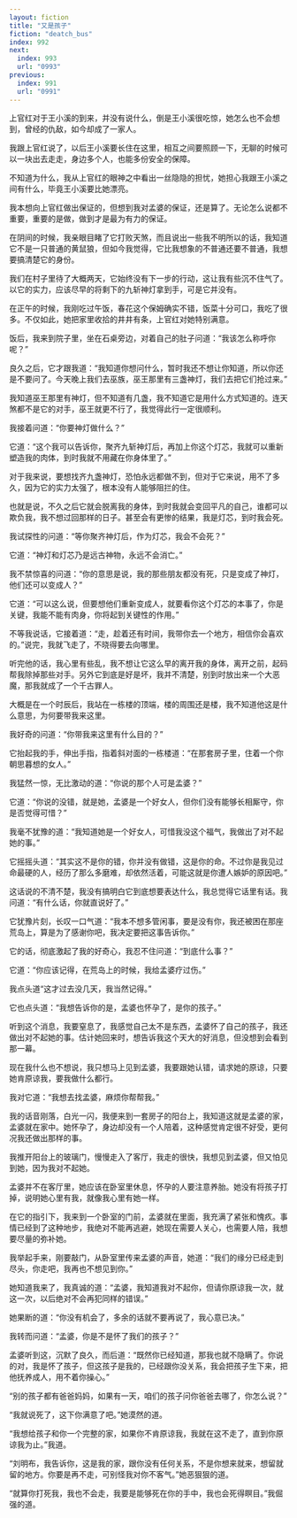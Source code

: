 ```yaml
---
layout: fiction
title: "又是孩子"
fiction: "deatch_bus"
index: 992
next:
  index: 993
  url: "0993"
previous:
  index: 991
  url: "0991"
---
```

上官红对于王小溪的到来，并没有说什么，倒是王小溪很吃惊，她怎么也不会想到，曾经的仇敌，如今却成了一家人。

我跟上官红说了，以后王小溪要长住在这里，相互之间要照顾一下，无聊的时候可以一块出去走走，身边多个人，也能多份安全的保障。

不知道为什么，我从上官红的眼神之中看出一丝隐隐的担忧，她担心我跟王小溪之间有什么，毕竟王小溪要比她漂亮。

我本想向上官红做出保证的，但想到我对孟婆的保证，还是算了。无论怎么说都不重要，重要的是做，做到才是最为有力的保证。

在阴间的时候，我亲眼目睹了它打败天煞，而且说出一些我不明所以的话，我知道它不是一只普通的黄鼠狼，但如今我觉得，它比我想象的不普通还要不普通，我想要搞清楚它的身份。

我们在村子里待了大概两天，它始终没有下一步的行动，这让我有些沉不住气了。以它的实力，应该尽早的将剩下的九斩神灯拿到手，可是它并没有。

在正午的时候，我刚吃过午饭，春花这个保姆确实不错，饭菜十分可口，我吃了很多。不仅如此，她把家里收拾的井井有条，上官红对她特别满意。

饭后，我来到院子里，坐在石桌旁边，对着自己的肚子问道：“我该怎么称呼你呢？”

良久之后，它才跟我道：“我知道你想问什么，暂时我还不想让你知道，所以你还是不要问了。今天晚上我们去巫族，巫王那里有三盏神灯，我们去把它们抢过来。”

我知道巫王那里有神灯，但不知道有几盏，我不知道它是用什么方式知道的。连天煞都不是它的对手，巫王就更不行了，我觉得此行一定很顺利。

我接着问道：“你要神灯做什么？”

它道：“这个我可以告诉你，聚齐九斩神灯后，再加上你这个灯芯，我就可以重新塑造我的肉体，到时我就不用藏在你身体里了。”

对于我来说，要想找齐九盏神灯，恐怕永远都做不到，但对于它来说，用不了多久，因为它的实力太强了，根本没有人能够阻拦的住。

也就是说，不久之后它就会脱离我的身体，到时我就会变回平凡的自己，谁都可以欺负我，我不想过回那样的日子。甚至会有更惨的结果，我是灯芯，到时我会死。

我试探性的问道：“等你聚齐神灯后，作为灯芯，我会不会死？”

它道：“神灯和灯芯乃是远古神物，永远不会消亡。”

我不禁惊喜的问道：“你的意思是说，我的那些朋友都没有死，只是变成了神灯，他们还可以变成人？”

它道：“可以这么说，但要想他们重新变成人，就要看你这个灯芯的本事了，你是关键，我能不能有肉身，你将起到关键性的作用。”

不等我说话，它接着道：“走，趁着还有时间，我带你去一个地方，相信你会喜欢的。”说完，我就飞走了，不晓得要去向哪里。

听完他的话，我心里有些乱，我不想让它这么早的离开我的身体，离开之前，起码帮我除掉那些对手。另外它到底是好是坏，我并不清楚，别到时放出来一个大恶魔，那我就成了一个千古罪人。

大概是在一个时辰后，我站在一栋楼的顶端，楼的周围还是楼，我不知道他这是什么意思，为何要带我来这里。

我好奇的问道：“你带我来这里有什么目的？”

它抬起我的手，伸出手指，指着斜对面的一栋楼道：“在那套房子里，住着一个你朝思暮想的女人。”

我猛然一惊，无比激动的道：“你说的那个人可是孟婆？”

它道：“你说的没错，就是她，孟婆是一个好女人，但你们没有能够长相厮守，你是否觉得可惜？”

我毫不犹豫的道：“我知道她是一个好女人，可惜我没这个福气，我做出了对不起她的事。”

它摇摇头道：“其实这不是你的错，你并没有做错，这是你的命。不过你是我见过命最硬的人，经历了那么多磨难，却依然活着，可能这就是你遭人嫉妒的原因吧。”

这话说的不清不楚，我没有搞明白它到底想要表达什么，我总觉得它话里有话。我问道：“有什么话，你就直说好了。”

它犹豫片刻，长叹一口气道：“我本不想多管闲事，要是没有你，我还被困在那座荒岛上，算是为了感谢你吧，我决定要把这事告诉你。”

它的话，彻底激起了我的好奇心，我忍不住问道：“到底什么事？”

它道：“你应该记得，在荒岛上的时候，我给孟婆疗过伤。”

我点头道“这才过去没几天，我当然记得。”

它也点头道：“我想告诉你的是，孟婆也怀孕了，是你的孩子。”

听到这个消息，我要窒息了，我感觉自己太不是东西，孟婆怀了自己的孩子，我还做出对不起她的事。估计她回来时，想告诉我这个天大的好消息，但没想到会看到那一幕。

现在我什么也不想说，我只想马上见到孟婆，我要跟她认错，请求她的原谅，只要她肯原谅我，要我做什么都行。

我对它道：“我想去找孟婆，麻烦你帮帮我。”

我的话音刚落，白光一闪，我便来到一套房子的阳台上，我知道这就是孟婆的家，孟婆就在家中。她怀孕了，身边却没有一个人陪着，这种感觉肯定很不好受，更何况我还做出那样的事。

我推开阳台上的玻璃门，慢慢走入了客厅，我走的很快，我想见到孟婆，但又怕见到她，因为我对不起她。

孟婆并不在客厅里，她应该在卧室里休息，怀孕的人要注意养胎。她没有将孩子打掉，说明她心里有我，就像我心里有她一样。

在它的指引下，我来到一个卧室的门前，孟婆就在里面，我充满了紧张和愧疚。事情已经到了这种地步，我绝对不能再逃避，她现在需要人关心，也需要人陪，我想要尽量的弥补她。

我举起手来，刚要敲门，从卧室里传来孟婆的声音，她道：“我们的缘分已经走到尽头，你走吧，我再也不想见到你。”

她知道我来了，我真诚的道：“孟婆，我知道我对不起你，但请你原谅我一次，就这一次，以后绝对不会再犯同样的错误。”

她果断的道：“你没有机会了，多余的话就不要再说了，我心意已决。”

我转而问道：“孟婆，你是不是怀了我们的孩子？”

孟婆听到这，沉默了良久，而后道：“既然你已经知道，那我也就不隐瞒了。你说的对，我是怀了孩子，但这孩子是我的，已经跟你没关系，我会把孩子生下来，把他抚养成人，用不着你操心。”

“别的孩子都有爸爸妈妈，如果有一天，咱们的孩子问你爸爸去哪了，你怎么说？”

“我就说死了，这下你满意了吧。”她漠然的道。

“我想给孩子和你一个完整的家，如果你不肯原谅我，我就在这不走了，直到你原谅我为止。”我道。

“刘明布，我告诉你，这是我的家，跟你没有任何关系，不是你想来就来，想留就留的地方。你要是再不走，可别怪我对你不客气。”她恶狠狠的道。

“就算你打死我，我也不会走，我要是能够死在你的手中，我也会死得瞑目。”我倔强的道。